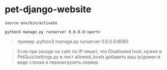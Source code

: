 # pet-django-website

```shell
source env/bin/activate
```
```shell
python3 manage.py runserver 0.0.0.0:<port>
```

> пример: python3 manage.py runserver 0.0.0.0:8080

> Если при заходе на сайт по IP пишет, что Disallowed host, нужно в PetQuiz/settings.py в лист allowed_hosts  добавить ваш ip/домен в виде строки и перезагрузить сервер
